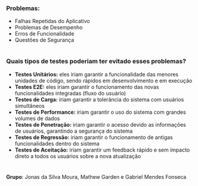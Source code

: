 ### **Problemas**:

- Falhas Repetidas do Aplicativo
- Problemas de Desempenho
- Erros de Funcionalidade
- Questões de Segurança

#

### **Quais tipos de testes poderiam ter evitado esses problemas?**

- **Testes Unitários:** eles iriam garantir a funcionalidade das menores unidades de código, sendo rápidos em desenvolvimento e em execução
- **Testes E2E:** eles iriam garantir o funcionamento das novas funcionalidades integradas (fluxo do usuário)
- **Testes de Carga:** iriam garantir a tolerância do sistema com usuários simultâneos
- **Testes de Performance:** iriam garantir o uso do sistema com grandes volumes de dados
- **Testes de Penetração:** iriam garantir o acesso devido as informações de usuários, garantindo a segurança do sistema
- **Testes de Regressão:** iriam garantir o funcionamento de antigas funcionalidades dentro do sistema
- **Testes de Aceitação:** iriam garantir um feedback rápido e sem impacto direto a todos os usuários sobre a nova atualização

#

**Grupo**: Jonas da Silva Moura, Mathew Garden e Gabriel Mendes Fonseca

